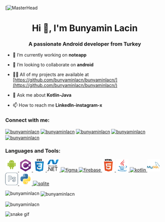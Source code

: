 [![MasterHead](https://www.google.com/url?sa=i&url=https%3A%2F%2Fwww.tabkoleji.k12.tr%2Fyazilim-muhendisligi-nedir-nasil-olunur-yazilim-muhendisi-ne-kadar-maas-alir%2F&psig=AOvVaw3aVYjbxkU7ujrA7N0f7iS0&ust=1714413732765000&source=images&cd=vfe&opi=89978449&ved=0CBIQjRxqFwoTCNiJ2v--5YUDFQAAAAAdAAAAABAJ)
<h1 align="center">Hi 👋, I'm Bunyamin Lacin</h1>
<h3 align="center">A passionate Android developer from Turkey</h3>

- 🔭 I’m currently working on **noteapp**

- 👯 I’m looking to collaborate on **android**

- 👨‍💻 All of my projects are available at [https://github.com/bunyaminlacn/bunyaminlacn/](https://github.com/bunyaminlacn/bunyaminlacn/)

- 💬 Ask me about **Kotlin-Java**

- 📫 How to reach me **Linkedln-instagram-x**

<h3 align="left">Connect with me:</h3>
<p align="left">
<a href="https://twitter.com/bunyaminlacn" target="blank"><img align="center" src="https://raw.githubusercontent.com/rahuldkjain/github-profile-readme-generator/master/src/images/icons/Social/twitter.svg" alt="bunyaminlacn" height="30" width="40" /></a>
<a href="https://linkedin.com/in/bunyaminlacn" target="blank"><img align="center" src="https://raw.githubusercontent.com/rahuldkjain/github-profile-readme-generator/master/src/images/icons/Social/linked-in-alt.svg" alt="bunyaminlacn" height="30" width="40" /></a>
<a href="https://instagram.com/bunyaminlacn" target="blank"><img align="center" src="https://raw.githubusercontent.com/rahuldkjain/github-profile-readme-generator/master/src/images/icons/Social/instagram.svg" alt="bunyaminlacn" height="30" width="40" /></a>
<a href="https://www.youtube.com/c/bunyaminlacn" target="blank"><img align="center" src="https://raw.githubusercontent.com/rahuldkjain/github-profile-readme-generator/master/src/images/icons/Social/youtube.svg" alt="bunyaminlacn" height="30" width="40" /></a>
<a href="https://discord.gg/bunyaminlacn" target="blank"><img align="center" src="https://raw.githubusercontent.com/rahuldkjain/github-profile-readme-generator/master/src/images/icons/Social/discord.svg" alt="bunyaminlacn" height="30" width="40" /></a>
</p>

<h3 align="left">Languages and Tools:</h3>
<p align="left"> <a href="https://developer.android.com" target="_blank" rel="noreferrer"> <img src="https://raw.githubusercontent.com/devicons/devicon/master/icons/android/android-original-wordmark.svg" alt="android" width="40" height="40"/> </a> <a href="https://www.w3schools.com/cs/" target="_blank" rel="noreferrer"> <img src="https://raw.githubusercontent.com/devicons/devicon/master/icons/csharp/csharp-original.svg" alt="csharp" width="40" height="40"/> </a> <a href="https://www.w3schools.com/css/" target="_blank" rel="noreferrer"> <img src="https://raw.githubusercontent.com/devicons/devicon/master/icons/css3/css3-original-wordmark.svg" alt="css3" width="40" height="40"/> </a> <a href="https://dotnet.microsoft.com/" target="_blank" rel="noreferrer"> <img src="https://raw.githubusercontent.com/devicons/devicon/master/icons/dot-net/dot-net-original-wordmark.svg" alt="dotnet" width="40" height="40"/> </a> <a href="https://www.figma.com/" target="_blank" rel="noreferrer"> <img src="https://www.vectorlogo.zone/logos/figma/figma-icon.svg" alt="figma" width="40" height="40"/> </a> <a href="https://firebase.google.com/" target="_blank" rel="noreferrer"> <img src="https://www.vectorlogo.zone/logos/firebase/firebase-icon.svg" alt="firebase" width="40" height="40"/> </a> <a href="https://www.w3.org/html/" target="_blank" rel="noreferrer"> <img src="https://raw.githubusercontent.com/devicons/devicon/master/icons/html5/html5-original-wordmark.svg" alt="html5" width="40" height="40"/> </a> <a href="https://www.java.com" target="_blank" rel="noreferrer"> <img src="https://raw.githubusercontent.com/devicons/devicon/master/icons/java/java-original.svg" alt="java" width="40" height="40"/> </a> <a href="https://kotlinlang.org" target="_blank" rel="noreferrer"> <img src="https://www.vectorlogo.zone/logos/kotlinlang/kotlinlang-icon.svg" alt="kotlin" width="40" height="40"/> </a> <a href="https://www.mysql.com/" target="_blank" rel="noreferrer"> <img src="https://raw.githubusercontent.com/devicons/devicon/master/icons/mysql/mysql-original-wordmark.svg" alt="mysql" width="40" height="40"/> </a> <a href="https://www.photoshop.com/en" target="_blank" rel="noreferrer"> <img src="https://raw.githubusercontent.com/devicons/devicon/master/icons/photoshop/photoshop-line.svg" alt="photoshop" width="40" height="40"/> </a> <a href="https://www.python.org" target="_blank" rel="noreferrer"> <img src="https://raw.githubusercontent.com/devicons/devicon/master/icons/python/python-original.svg" alt="python" width="40" height="40"/> </a> <a href="https://www.sqlite.org/" target="_blank" rel="noreferrer"> <img src="https://www.vectorlogo.zone/logos/sqlite/sqlite-icon.svg" alt="sqlite" width="40" height="40"/> </a> </p>

<p><img align="left" src="https://github-readme-stats.vercel.app/api/top-langs?username=bunyaminlacn&show_icons=true&locale=en&layout=compact" alt="bunyaminlacn" /></p>

<p>&nbsp;<img align="center" src="https://github-readme-stats.vercel.app/api?username=bunyaminlacn&show_icons=true&locale=en" alt="bunyaminlacn" /></p>

<p><img align="center" src="https://github-readme-streak-stats.herokuapp.com/?user=bunyaminlacn&" alt="bunyaminlacn" /></p>


![snake gif](https://github.com/bunyaminlacn/bunyaminlacn/blob/output/github-contribution-grid-snake.gif)
